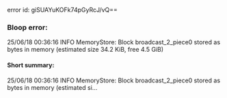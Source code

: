 error id: giSUAYuKOFk74pGyRcJ/vQ==
### Bloop error:

25/06/18 00:36:16 INFO MemoryStore: Block broadcast_2_piece0 stored as bytes in memory (estimated size 34.2 KiB, free 4.5 GiB)
#### Short summary: 

25/06/18 00:36:16 INFO MemoryStore: Block broadcast_2_piece0 stored as bytes in memory (estimated si...